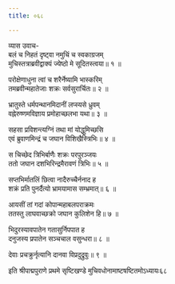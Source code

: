 ```yaml
---
title: ०६८

---
```

व्यास उवाच-  
बलं च निहतं दृष्ट्वा नमुचिं च स्वकाग्रजम्  
मुचिस्तत्राब्रवीद्वाक्यं ज्येष्ठो मे सूदितस्त्वया॥ १ ॥


परोक्षेणाधुना त्वां च शरैर्नेष्यामि भास्करिम्  
तमब्रवीन्महातेजाः शक्रः सर्वसुरार्चितः॥ २ ॥


भ्रातुस्ते धर्मपन्थानमिदानीं लप्स्यसे ध्रुवम्  
वह्नेरुष्णमविज्ञाय प्रमोहाच्छलभा यथा॥ ३ ॥


सहसा प्रविशन्त्यग्निं तथा मां योद्धुमिच्छसि  
एवं ब्रुवाणमिन्द्रं च जघान विशिखैस्त्रिभिः॥ ४ ॥


स चिच्छेद त्रिभिर्बाणैः शक्रः परपुरञ्जयः  
ततो जघान दशभिरिन्द्रमैरावणं त्रिभिः॥ ५ ॥


सप्तभिर्मातलिं छित्वा नादैरुच्चैर्ननाद ह  
शक्रं प्रति पुनर्दैत्यो भ्रामयामास सम्भ्रमात्॥ ६ ॥


आयसीं तां गदां कोपान्महाबलपराक्रमः  
ततस्तु लाघवाच्छक्रो जघान कुलिशेन हि॥ ७ ॥


भिदुरस्यावपातेन गतासुर्निपपात ह  
दनुजस्य प्रपातेन सञ्चचाल वसुन्धरा॥ ८ ॥


देवाः प्रचक्रुर्नृत्यानि दानवा विप्रदुद्रुवुः॥ ९ ॥


इति श्रीपाद्मपुराणे प्रथमे सृष्टिखण्डे मुचिवधोनामाष्टषष्टितमोऽध्यायः६८